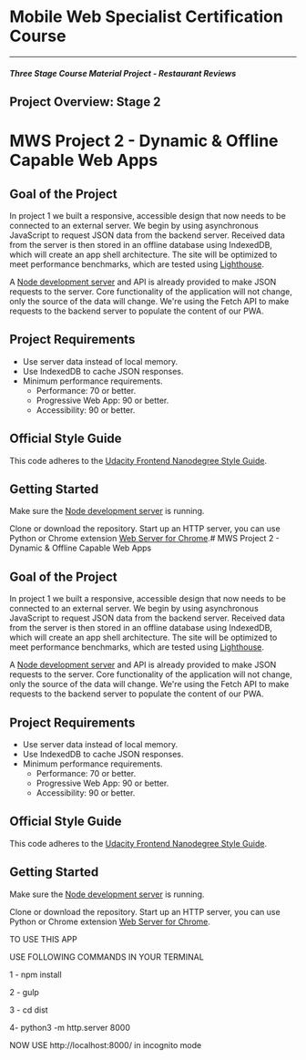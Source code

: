 # Mobile Web Specialist Certification Course
---
#### _Three Stage Course Material Project - Restaurant Reviews_

## Project Overview: Stage 2

# MWS Project 2 - Dynamic & Offline Capable Web Apps

## Goal of the Project
In project 1 we built a responsive, accessible design that now needs to be connected to an external server.
We begin by using asynchronous JavaScript to request JSON data from the backend server. Received data from the server is then stored in an offline database using IndexedDB, which will create an app shell architecture.
The site will be optimized to meet performance benchmarks, which are tested using [Lighthouse](https://developers.google.com/web/tools/lighthouse/).

A [Node development server](https://github.com/udacity/mws-restaurant-stage-2) and API is already provided to make JSON requests to the server.
Core functionality of the application will not change, only the source of the data will change. We're using the Fetch API to make requests to the backend server to populate the content of our PWA.

## Project Requirements
* Use server data instead of local memory.
* Use IndexedDB to cache JSON responses.
* Minimum performance requirements.
  * Performance: 70 or better.
  * Progressive Web App: 90 or better.
  * Accessibility: 90 or better.

## Official Style Guide
This code adheres to the [Udacity Frontend Nanodegree Style Guide](https://udacity.github.io/frontend-nanodegree-styleguide/).

## Getting Started
Make sure the [Node development server](https://github.com/udacity/mws-restaurant-stage-2) is running.

Clone or download the repository.
Start up an HTTP server, you can use Python or Chrome extension [Web Server for Chrome](https://chrome.google.com/webstore/detail/web-server-for-chrome/ofhbbkphhbklhfoeikjpcbhemlocgigb?hl=en).# MWS Project 2 - Dynamic & Offline Capable Web Apps

## Goal of the Project
In project 1 we built a responsive, accessible design that now needs to be connected to an external server.
We begin by using asynchronous JavaScript to request JSON data from the backend server. Received data from the server is then stored in an offline database using IndexedDB, which will create an app shell architecture.
The site will be optimized to meet performance benchmarks, which are tested using [Lighthouse](https://developers.google.com/web/tools/lighthouse/).

A [Node development server](https://github.com/udacity/mws-restaurant-stage-2) and API is already provided to make JSON requests to the server.
Core functionality of the application will not change, only the source of the data will change. We're using the Fetch API to make requests to the backend server to populate the content of our PWA.

## Project Requirements
* Use server data instead of local memory.
* Use IndexedDB to cache JSON responses.
* Minimum performance requirements.
  * Performance: 70 or better.
  * Progressive Web App: 90 or better.
  * Accessibility: 90 or better.

## Official Style Guide
This code adheres to the [Udacity Frontend Nanodegree Style Guide](https://udacity.github.io/frontend-nanodegree-styleguide/).

## Getting Started
Make sure the [Node development server](https://github.com/udacity/mws-restaurant-stage-2) is running.

Clone or download the repository.
Start up an HTTP server, you can use Python or Chrome extension [Web Server for Chrome](https://chrome.google.com/webstore/detail/web-server-for-chrome/ofhbbkphhbklhfoeikjpcbhemlocgigb?hl=en).

TO USE THIS APP

USE FOLLOWING COMMANDS IN YOUR TERMINAL  

1 - npm install

2 - gulp

3 - cd dist 

4- python3 -m http.server 8000

NOW USE http://localhost:8000/ in incognito mode
